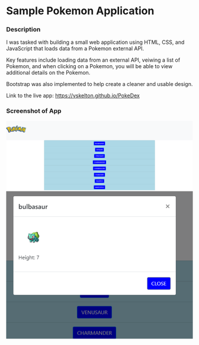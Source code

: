 # Sample Pokemon Application

### Description
I was tasked with building a small web application using HTML, CSS, and JavaScript that loads data from a Pokemon external API.

Key features include loading data from an external API, veiwing a list of Pokemon, and when clicking on a Pokemon, you will be able to view additional details on the Pokemon.

Bootstrap was also implemented to help create a cleaner and usable design.

Link to the live app: https://vskelton.github.io/PokeDex

### Screenshot of App
![Pokedex screenshot](img/pokedex.png)
![Pokedex screenshot](img/pokedex1.png)